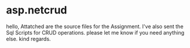 # asp.netcrud
hello,
Attatched are the source files for the Assignment. 
I've also sent the Sql Scripts for CRUD operations.
please let me know if you need anything else.
kind regards.

